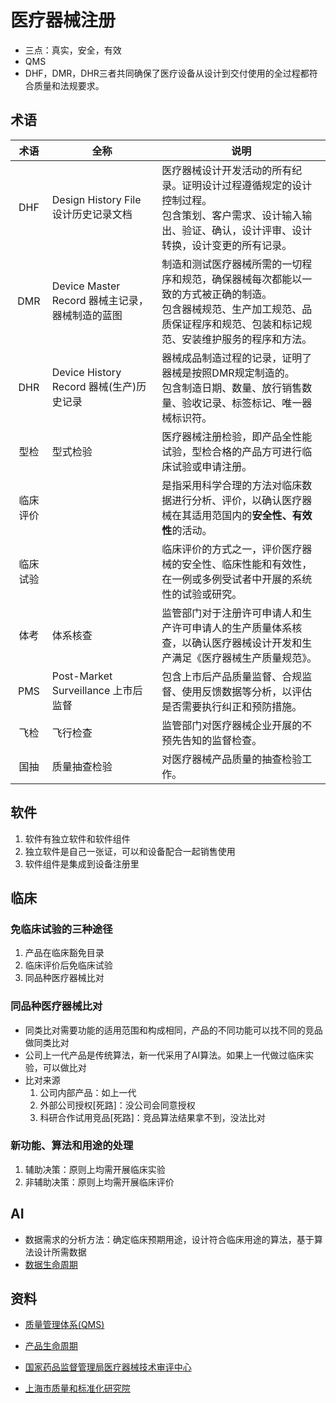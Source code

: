 # 医疗器械注册
* 三点：真实，安全，有效
* QMS
* DHF，DMR，DHR三者共同确保了医疗设备从设计到交付使用的全过程都符合质量和法规要求。

## 术语
| 术语 | 全称 | 说明 |
| :-: | - | - |
| DHF | Design History File 设计历史记录文档 | 医疗器械设计开发活动的所有纪录。证明设计过程遵循规定的设计控制过程。<br>包含策划、客户需求、设计输入输出、验证、确认，设计评审、设计转换，设计变更的所有记录。 |
| DMR | Device Master Record 器械主记录，器械制造的蓝图 | 制造和测试医疗器械所需的一切程序和规范，确保器械每次都能以一致的方式被正确的制造。<br>包含器械规范、生产加工规范、品质保证程序和规范、包装和标记规范、安装维护服务的程序和方法。 |
| DHR | Device History Record 器械(生产)历史记录 | 器械成品制造过程的记录，证明了器械是按照DMR规定制造的。<br>包含制造日期、数量、放行销售数量、验收记录、标签标记、唯一器械标识符。 |
| 型检 | 型式检验 | 医疗器械注册检验，即产品全性能试验，型检合格的产品方可进行临床试验或申请注册。 |
| 临床评价 |  | 是指采用科学合理的方法对临床数据进行分析、评价，以确认医疗器械在其适用范国内的**安全性、有效性**的活动。 |
| 临床试验 |  | 临床评价的方式之一，评价医疗器械的安全性、临床性能和有效性，在一例或多例受试者中开展的系统性的试验或研究。 |
| 体考 | 体系核查 | 监管部门对于注册许可申请人和生产许可申请人的生产质量体系核查，以确认医疗器械设计开发和生产满足《医疗器械生产质量规范》。 |
| PMS | Post-Market Surveillance 上市后监督 | 包含上市后产品质量监督、合规监督、使用反馈数据等分析，以评估是否需要执行纠正和预防措施。 |
| 飞检 | 飞行检查 | 监管部门对医疗器械企业开展的不预先告知的监督检查。 |
| 国抽 | 质量抽查检验 | 对医疗器械产品质量的抽查检验工作。 |


## 软件
1. 软件有独立软件和软件组件
1. 独立软件是自己一张证，可以和设备配合一起销售使用
1. 软件组件是集成到设备注册里

## 临床
### 免临床试验的三种途径
1. 产品在临床豁免目录
1. 临床评价后免临床试验
1. 同品种医疗器械比对

### 同品种医疗器械比对
* 同类比对需要功能的适用范围和构成相同，产品的不同功能可以找不同的竞品做同类比对
* 公司上一代产品是传统算法，新一代采用了AI算法。如果上一代做过临床实验，可以做比对
* 比对来源
  1. 公司内部产品：如上一代
  1. 外部公司授权[死路]：没公司会同意授权
  1. 科研合作试用竞品[死路]：竞品算法结果拿不到，没法比对

### 新功能、算法和用途的处理
1. 辅助决策：原则上均需开展临床实验
1. 非辅助决策：原则上均需开展临床评价

## AI
* 数据需求的分析方法：确定临床预期用途，设计符合临床用途的算法，基于算法设计所需数据
* [数据生命周期](https://ai.wangyaqi.cn/#/kb/data)

## 资料
* [质量管理体系(QMS)](https://rd.wangyaqi.cn/#/qms/SUMMARY)
* [产品生命周期](https://rd.wangyaqi.cn/#/qms/plm)

* [国家药品监督管理局医疗器械技术审评中心](https://www.cmde.org.cn/index.html)
* [上海市质量和标准化研究院](https://www.cnsis.org.cn/)
